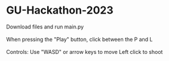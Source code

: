 # GU-Hackathon-2023
Download files and run main.py <br /><br />
When pressing the "Play" button, click between the P and L
<br /> <br />
Controls:
Use "WASD" or arrow keys to move
Left click to shoot
